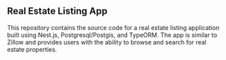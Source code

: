 ## Real Estate Listing App

This repository contains the source code for a real estate listing application built using Nest.js, Postgresql/Postgis, and TypeORM. The app is similar to Zillow and provides users with the ability to browse and search for real estate properties.
